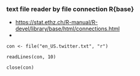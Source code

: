 
### text file reader by file connection R{base}

  - https://stat.ethz.ch/R-manual/R-devel/library/base/html/connections.html
  - 
 ```
con <- file("en_US.twitter.txt", "r")

readLines(con, 10)

close(con) 
```
